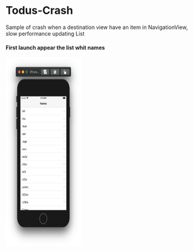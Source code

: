 # Todus-Crash
Sample of crash when a destination view have an item in NavigationView, slow performance updating List

#### First launch appear the list whit names
<img src="Images/list_names.png" width="200" height="500" />
